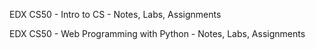 EDX CS50 - Intro to CS - Notes, Labs, Assignments

EDX CS50 - Web Programming with Python - Notes, Labs, Assignments
